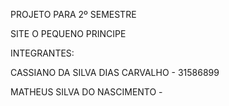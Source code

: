 PROJETO PARA 2º SEMESTRE

SITE O PEQUENO PRINCIPE

INTEGRANTES:

CASSIANO DA SILVA DIAS CARVALHO - 31586899

MATHEUS SILVA DO NASCIMENTO -
